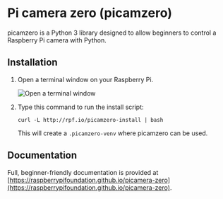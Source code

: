 # Pi camera zero (picamzero)

picamzero is a Python 3 library designed to allow beginners to control a Raspberry Pi camera with Python.

## Installation

1. Open a terminal window on your Raspberry Pi.

    ![Open a terminal window](docs/images/open-terminal.png)

2. Type this command to run the install script:

    ```
    curl -L http://rpf.io/picamzero-install | bash
    ```

    This will create a `.picamzero-venv` where picamzero can be used.

## Documentation

Full, beginner-friendly documentation is provided at
[https://raspberrypifoundation.github.io/picamera-zero](https://raspberrypifoundation.github.io/picamera-zero).
